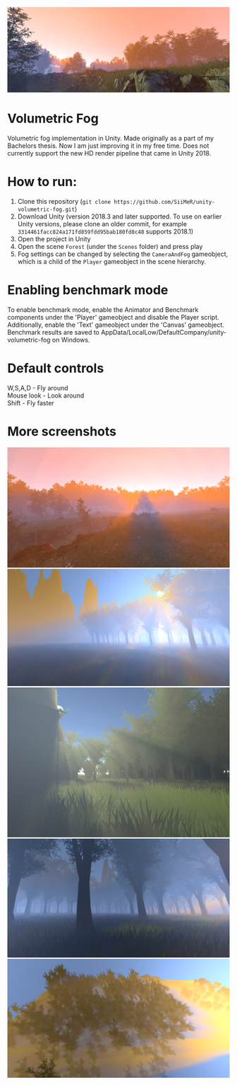 ![Fog result 2019 dec.](docs/images/fogresult4.png?raw=true "")  

# Volumetric Fog
Volumetric fog implementation in Unity. Made originally as a part of my Bachelors thesis. Now I am just improving it in my free time. Does not currently support the new HD render pipeline that came in Unity 2018.

# How to run:
1. Clone this repository (`git clone https://github.com/SiiMeR/unity-volumetric-fog.git`)  
2. Download Unity (version 2018.3 and later supported. To use on earlier Unity versions, please clone an older commit, for example `3314461facc824a171fd859fdd95bab180fd8c48` supports 2018.1)
3. Open the project in Unity
4. Open the scene `Forest` (under the `Scenes` folder) and press play
5. Fog settings can be changed by selecting the `CameraAndFog` gameobject, which is a child of the `Player` gameobject in the scene hierarchy.

# Enabling benchmark mode
To enable benchmark mode, enable the Animator and Benchmark components under the 'Player' gameobject and disable the Player script. Additionally, enable the 'Text' gameobject under the 'Canvas' gameobject. Benchmark results are saved to AppData/LocalLow/DefaultCompany/unity-volumetric-fog on Windows.

# Default controls
W,S,A,D - Fly around  
Mouse look - Look around  
Shift - Fly faster  

# More screenshots
![Fog result image 1](docs/images/fogresult5.PNG?raw=true "")
![Fog result image 1](docs/images/fogresult1.PNG?raw=true "")
![Fog result 2019 jan.](docs/images/Fogresult2019.png?raw=true "")  
![Fog result image 2](docs/images/fogresult2.PNG?raw=true "")
![Fog result image 3](docs/images/fogresult3.PNG?raw=true "")
